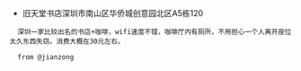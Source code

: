 * 旧天堂书店深圳市南山区华侨城创意园北区A5栋120

```
  深圳一家比较出名的书店+咖啡，wifi速度不错，咖啡厅内有厕所，不用担心一个人离开座位太久东西失窃。消费大概在30元左右。

  from @jianzong
```
